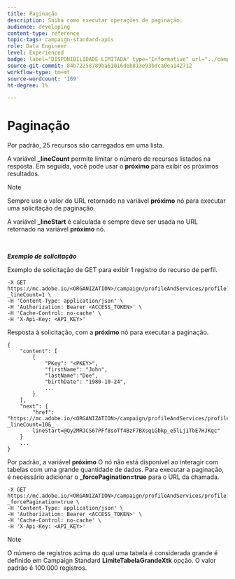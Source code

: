 ```yaml
---
title: Paginação
description: Saiba como executar operações de paginação.
audience: developing
content-type: reference
topic-tags: campaign-standard-apis
role: Data Engineer
level: Experienced
badge: label="DISPONIBILIDADE LIMITADA" type="Informative" url="../campaign-standard-migration-home.md" tooltip="Restrito a usuários migrados do Campaign Standard"
source-git-commit: 84b72258789ba61016deb813e93bdca0ea142712
workflow-type: tm+mt
source-wordcount: '169'
ht-degree: 1%

---
```


# Paginação

Por padrão, 25 recursos são carregados em uma lista.

A variável **_lineCount** permite limitar o número de recursos listados na resposta.  Em seguida, você pode usar o **próximo** para exibir os próximos resultados.

>[!NOTE]
>
>Sempre use o valor do URL retornado na variável **próximo** nó para executar uma solicitação de paginação.
>
>A variável **_lineStart** é calculada e sempre deve ser usada no URL retornado na variável **próximo** nó.

<br/>

***Exemplo de solicitação***

Exemplo de solicitação de GET para exibir 1 registro do recurso de perfil.

```
-X GET https://mc.adobe.io/<ORGANIZATION>/campaign/profileAndServices/profile?_lineCount=1 \
-H 'Content-Type: application/json' \
-H 'Authorization: Bearer <ACCESS_TOKEN>' \
-H 'Cache-Control: no-cache' \
-H 'X-Api-Key: <API_KEY>'
```

Resposta à solicitação, com a **próximo** nó para executar a paginação.

```
{
    "content": [
        {
            "PKey": "<PKEY>",
            "firstName": "John",
            "lastName":"Doe",
            "birthDate": "1980-10-24",
            ...
        }
    ],
    "next": {
        "href": "https://mc.adobe.io/<ORGANIZATION>/campaign/profileAndServices/profile/email?_lineCount=10&_
        lineStart=@Qy2MRJCS67PFf8soTf4BzF7BXsq1Gbkp_e5lLj1TbE7HJKqc"
    }
    ...
}
```

Por padrão, a variável **próximo** O nó não está disponível ao interagir com tabelas com uma grande quantidade de dados. Para executar a paginação, é necessário adicionar o **_forcePagination=true** para o URL da chamada.

```
-X GET https://mc.adobe.io/<ORGANIZATION>/campaign/profileAndServices/profile?_forcePagination=true \
-H 'Content-Type: application/json' \
-H 'Authorization: Bearer <ACCESS_TOKEN>' \
-H 'Cache-Control: no-cache' \
-H 'X-Api-Key: <API_KEY>'
```

>[!NOTE]
>
>O número de registros acima do qual uma tabela é considerada grande é definido em Campaign Standard **LimiteTabelaGrandeXtk** opção. O valor padrão é 100.000 registros.

